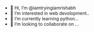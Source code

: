 - 👋 Hi, I’m @iamtryingiamrishabh
- 👀 I’m interested in web devolopment..
- 🌱 I’m currently learning python...
- 💞️ I’m looking to collaborate on ...
  

<!---
iamtryingiamrishabh/iamtryingiamrishabh is a ✨ special ✨ repository because its `README.md` (this file) appears on your GitHub profile.
You can click the Preview link to take a look at your changes.
--->
